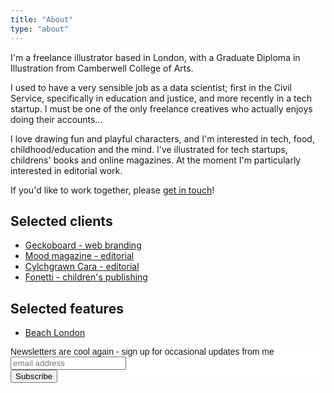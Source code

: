 ```yaml
---
title: "About"
type: "about"
---
```


I'm a freelance illustrator based in London, with a Graduate Diploma in Illustration from Camberwell College of Arts.

I used to have a very sensible job as a data scientist; first in the Civil Service, specifically in education and justice, and more recently in a tech startup. I must be one of the only freelance creatives who actually enjoys doing their accounts...

I love drawing fun and playful characters, and I'm interested in tech, food, childhood/education and the mind. I've illustrated for tech startups, childrens' books and online magazines. At the moment I'm particularly interested in editorial work.

If you'd like to work together, please [get in touch](mailto:vicky.hughes@hotmail.com)!

## Selected clients

- [Geckoboard - web branding](https://www.geckoboard.com/)
- [Mood magazine - editorial](https://www.itsmoodmag.com/power/becoming-perfect-self-optimise)
- [Cylchgrawn Cara - editorial](https://vickyhughes.co.uk/portfolio/online-dating/)
- [Fonetti - children's publishing](https://vickyhughes.co.uk/portfolio/bear-with-me/)

## Selected features

- [Beach London](http://www.beachlondon.co.uk/five-day-no-54-vicky-hughes/)

<!-- Begin Mailchimp Signup Form -->
<link href="//cdn-images.mailchimp.com/embedcode/horizontal-slim-10_7.css" rel="stylesheet" type="text/css">
<style type="text/css">
	#mc_embed_signup{background:#fff; clear:left; font:14px Montserrat,Arial,sans-serif; width:100%;}
	/* Add your own Mailchimp form style overrides in your site stylesheet or in this style block.
	   We recommend moving this block and the preceding CSS link to the HEAD of your HTML file. */
</style>
<div id="mc_embed_signup">
<form action="https://hotmail.us3.list-manage.com/subscribe/post?u=fabb1b0c73834b6e5369a3d90&amp;id=6dfeb56b4a" method="post" id="mc-embedded-subscribe-form" name="mc-embedded-subscribe-form" class="validate" target="_blank" novalidate>
    <div id="mc_embed_signup_scroll">
	<label for="mce-EMAIL">Newsletters are cool again - sign up for occasional updates from me</label>
	<input type="email" value="" name="EMAIL" class="email" id="mce-EMAIL" placeholder="email address" required>
    <!-- real people should not fill this in and expect good things - do not remove this or risk form bot signups-->
    <div style="position: absolute; left: -5000px;" aria-hidden="true"><input type="text" name="b_fabb1b0c73834b6e5369a3d90_6dfeb56b4a" tabindex="-1" value=""></div>
    <div class="clear"><input type="submit" value="Subscribe" name="subscribe" id="mc-embedded-subscribe" class="button"></div>
    </div>
</form>
</div>

<!--End mc_embed_signup-->
